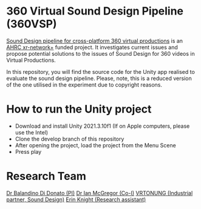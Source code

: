 # 360 Virtual Sound Design Pipeline (360VSP)
[Sound Design pipeline for cross-platform 360 virtual productions](https://xrnetworkplus.xrstories.co.uk/project/sound-design-pipeline-for-cross-platform-360-virtual-productions/) is an [AHRC xr-network+](https://xrstories.co.uk/about/networkplus/) funded project.
It investigates current issues and propose potential solutions to the issues of Sound Design for 360 videos in Virtual Productions.

In this repository, you will find the source code for the Unity app realised to evaluate the sound design pipeline. Please, note, this is a reduced version of the one utilised in the experiment due to copyright reasons.

# How to run the Unity project
- Download and install Unity 2021.3.10f1 (If on Apple computers, please use the Intel)
- Clone the develop branch of this repository
- After opening the project, load the project from the Menu Scene
- Press play

# Research Team
[Dr Balandino Di Donato (PI)](https://www.napier.ac.uk/people/balandino-di-donato)
[Dr Ian McGregor (Co-I)](https://www.napier.ac.uk/people/iain-mcgregor)
[VRTONUNG (Industrial partner, Sound Design)](https://www.vrtonung.de/en/)
[Erin Knight (Research assistant)](https://www.linkedin.com/in/erin-knight-9073951b5/)
